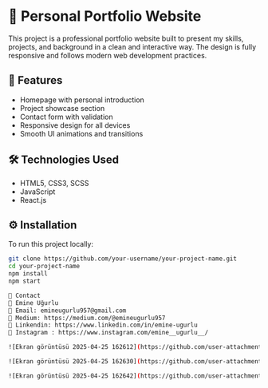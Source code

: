 # 🎨 Personal Portfolio Website

This project is a professional portfolio website built to present my skills, projects, and background in a clean and interactive way. The design is fully responsive and follows modern web development practices.

## 🚀 Features

- Homepage with personal introduction
- Project showcase section
- Contact form with validation
- Responsive design for all devices
- Smooth UI animations and transitions

## 🛠 Technologies Used

- HTML5, CSS3, SCSS
- JavaScript
- React.js

## ⚙️ Installation

To run this project locally:

```bash
git clone https://github.com/your-username/your-project-name.git
cd your-project-name
npm install
npm start

📧 Contact
📍 Emine Uğurlu
📩 Email: emineugurlu957@gmail.com
📱 Medium: https://medium.com/@emineugurlu957
📱 Linkendin: https://www.linkedin.com/in/emine-ugurlu
📱 Instagram : https://www.instagram.com/emine__ugurlu__/

![Ekran görüntüsü 2025-04-25 162612](https://github.com/user-attachments/assets/e329428c-6ac4-47ef-8ca7-2f8da2bdbf14)

![Ekran görüntüsü 2025-04-25 162630](https://github.com/user-attachments/assets/97344d7d-1e93-49f8-a210-cc564102ae95)

![Ekran görüntüsü 2025-04-25 162642](https://github.com/user-attachments/assets/3be25e25-93eb-4714-a12a-1b9088ed481d)


